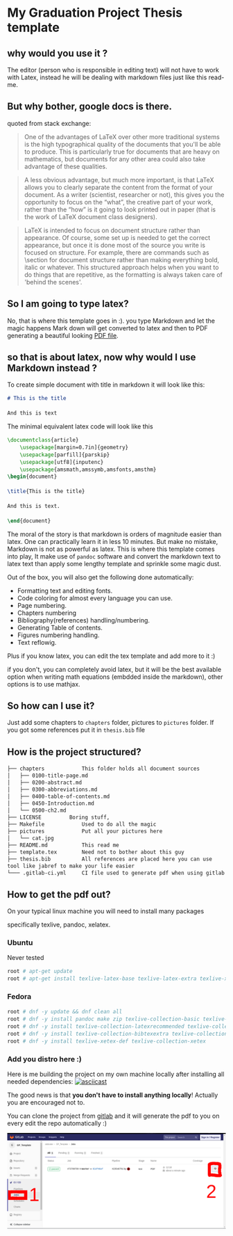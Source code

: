 # My Graduation Project Thesis template

## why would you use it ?

The editor (person who is responsible in editing text) will not have to work
with Latex, instead he will be dealing with markdown files just like this
read-me.

## But why bother, google docs is there.

quoted from stack exchange:
> One of the advantages of LaTeX over other more traditional systems is the high
> typographical quality of the documents that you'll be able to produce. This is
> particularly true for documents that are heavy on mathematics, but documents
> for any other area could also take advantage of these qualities.

> A less obvious advantage, but much more important, is that LaTeX allows you to
> clearly separate the content from the format of your document. As a writer
> (scientist, researcher or not), this gives you the opportunity to focus on the
> “what”, the creative part of your work, rather than the “how” is it going to look
> printed out in paper (that is the work of LaTeX document class designers).

> LaTeX is intended to focus on document structure rather than appearance. Of course,
> some set up is needed to get the correct appearance, but once it is done most of the
> source you write is focused on structure. For example, there are commands such as
> \section for document structure rather than making everything bold, italic or
> whatever. This structured approach helps when you want to do things that are repetitive,
> as the formatting is always taken care of 'behind the scenes'.

## So I am going to type latex?

No, that is where this template goes in :). you type Markdown and let the magic happens
Mark down will get converted to latex and then to PDF generating a beautiful looking
[PDF file](template.pdf).

## so that is about latex, now why would I use Markdown instead ?

To create simple document with title in markdown it will look like this:

```md
# This is the title

And this is text
```

The minimal equivalent latex code will look like this

```tex
\documentclass{article}
    \usepackage[margin=0.7in]{geometry}
    \usepackage[parfill]{parskip}
    \usepackage[utf8]{inputenc}
    \usepackage{amsmath,amssymb,amsfonts,amsthm}
\begin{document}

\title{This is the title}

And this is text.

\end{document}
```
The moral of the story is that markdown is orders of magnitude easier than latex. 
One can practically learn it in less 10 minutes. But make no mistake, Markdown
is not as powerful as latex. This is where this template comes into play, It
make use of `pandoc` software and convert the markdown text to latex text than
apply some lengthy template and sprinkle some magic dust.

Out of the box, you will also get the following done automatically:
- Formatting text and editing fonts.
- Code coloring for almost every language you can use.
- Page numbering.
- Chapters numbering
- Bibliography(references) handling/numbering.
- Generating Table of contents.
- Figures numbering handling.
- Text reflowig.

Plus if you know latex, you can edit the tex template and add more to it :)

if you don't, you can completely avoid latex, but it will be the best available option
when writing math equations (embdded inside the markdown), other options is to
use mathjax.

## So how can I use it?

Just add some chapters to `chapters` folder, pictures to `pictures` folder.
If you got some references put it in `thesis.bib` file

## How is the project structured?

```
├── chapters			This folder holds all document sources
│   ├── 0100-title-page.md
│   ├── 0200-abstract.md
│   ├── 0300-abbreviations.md
│   ├── 0400-table-of-contents.md
│   ├── 0450-Introduction.md
│   └── 0500-ch2.md
├── LICENSE			Boring stuff,
├── Makefile			Used to do all the magic
├── pictures			Put all your pictures here
│   └── cat.jpg
├── README.md			This read me
├── template.tex		Need not to bother about this guy
├── thesis.bib			All references are placed here you can use tool like jabref to make your life easier
└─── .gitlab-ci.yml		CI file used to generate pdf when using gitlab
```

## How to get the pdf out?

On your typical linux machine you will need to install many packages

specifically texlive, pandoc, xelatex.

### Ubuntu

Never tested
```bash
root # apt-get update
root # apt-get install texlive-latex-base texlive-latex-extra texlive-xetex pandoc make zip
```

### Fedora

```bash
root # dnf -y update && dnf clean all
root # dnf -y install pandoc make zip texlive-collection-basic texlive-xetex
root # dnf -y install texlive-collection-latexrecommended texlive-collection-latex
root # dnf -y install texlive-collection-bibtexextra texlive-collection-latexextra
root # dnf -y install texlive-xetex-def texlive-collection-xetex
```
### Add you distro here :)

Here is me building the project on my own machine locally after installing all needed dependencies:
[![asciicast](https://asciinema.org/a/enKBDkTHHnM3QEPK3DbrWgTBu.png)](https://asciinema.org/a/enKBDkTHHnM3QEPK3DbrWgTBu)


The good news is that **you don't have to install anything locally**! Actually
you are encouraged not to.

You can clone the project from [gitlab](https://gitlab.com/oddcoder/GP_Template)
and it will generate the pdf to you on every edit the repo automatically :)

![downloading pdf from gitlab](gitlab.png)



